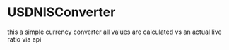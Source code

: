 # USDNISConverter
this a simple currency converter
all values are calculated vs an actual live ratio via api